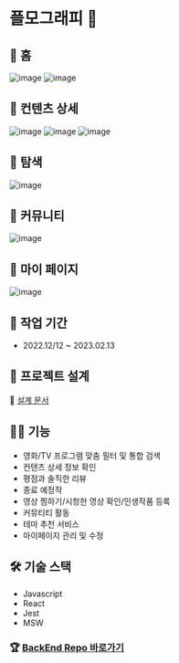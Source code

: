 # 플모그래피 🍿
## 📍 홈 
![image](https://user-images.githubusercontent.com/110010435/227907485-59e20fb5-cffe-4c47-a7e4-1635a1fd003b.png)
![image](https://user-images.githubusercontent.com/110010435/227907615-376059e3-54da-4ce9-a583-6e55163c25e7.png)

## 📍 컨텐츠 상세
![image](https://user-images.githubusercontent.com/110010435/227907847-90639582-d9b4-47ce-997a-2ae88b58b485.png)
![image](https://user-images.githubusercontent.com/110010435/227907967-04ba1856-9742-41e0-9df7-b097057ab4a7.png)
![image](https://user-images.githubusercontent.com/110010435/227908052-1e344ccb-6a51-486f-b810-d924ef83a947.png)

## 📍 탐색
![image](https://user-images.githubusercontent.com/110010435/227908269-3f1578dd-a037-42ad-a7be-fb243a1cb8e1.png)

## 📍 커뮤니티
![image](https://user-images.githubusercontent.com/110010435/227908408-714d2fee-f97f-4ace-9bea-60d4eb0b6272.png)

## 📍 마이 페이지
![image](https://user-images.githubusercontent.com/110010435/227908603-19318a90-77a4-4de9-8a05-98f63914f809.png)

## 📆 작업 기간
- 2022.12/12 ~ 2023.02.13

## 👣 프로젝트 설계
🔗 [설계 문서](https://wirehaired-trick-c7d.notion.site/Plmography-1e498e701b1e4c379c1de1a6e0cecdec)

## ✍🏻 기능
- 영화/TV 프로그램 맞춤 필터 및 통합 검색
- 컨텐츠 상세 정보 확인
- 평점과 솔직한 리뷰
- 종료 예정작
- 영상 찜하기/시청한 영상 확인/인생작품 등록
- 커뮤티티 활동
- 테마 추천 서비스
- 마이페이지 관리 및 수정

## 🛠 기술 스택
- Javascript
- React
- Jest
- MSW

### 🏆 [BackEnd Repo 바로가기](https://github.com/jennajeh/plmography-backend)
